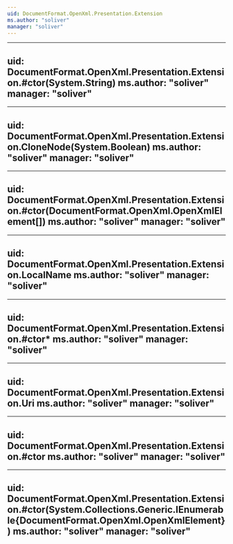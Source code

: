 ```yaml
---
uid: DocumentFormat.OpenXml.Presentation.Extension
ms.author: "soliver"
manager: "soliver"
---
```


---
uid: DocumentFormat.OpenXml.Presentation.Extension.#ctor(System.String)
ms.author: "soliver"
manager: "soliver"
---

---
uid: DocumentFormat.OpenXml.Presentation.Extension.CloneNode(System.Boolean)
ms.author: "soliver"
manager: "soliver"
---

---
uid: DocumentFormat.OpenXml.Presentation.Extension.#ctor(DocumentFormat.OpenXml.OpenXmlElement[])
ms.author: "soliver"
manager: "soliver"
---

---
uid: DocumentFormat.OpenXml.Presentation.Extension.LocalName
ms.author: "soliver"
manager: "soliver"
---

---
uid: DocumentFormat.OpenXml.Presentation.Extension.#ctor*
ms.author: "soliver"
manager: "soliver"
---

---
uid: DocumentFormat.OpenXml.Presentation.Extension.Uri
ms.author: "soliver"
manager: "soliver"
---

---
uid: DocumentFormat.OpenXml.Presentation.Extension.#ctor
ms.author: "soliver"
manager: "soliver"
---

---
uid: DocumentFormat.OpenXml.Presentation.Extension.#ctor(System.Collections.Generic.IEnumerable{DocumentFormat.OpenXml.OpenXmlElement})
ms.author: "soliver"
manager: "soliver"
---
